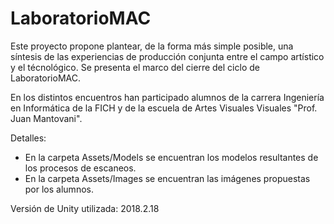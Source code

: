 # LaboratorioMAC

Este proyecto propone plantear, de la forma más simple posible, una síntesis de las experiencias de producción conjunta entre el campo artístico y el técnológico. Se presenta el marco del cierre del ciclo de LaboratorioMAC.

En los distintos encuentros han participado alumnos de la carrera Ingeniería en Informática de la FICH y de la escuela de Artes Visuales Visuales "Prof. Juan Mantovani".

Detalles:
- En la carpeta Assets/Models se encuentran los modelos resultantes de los procesos de escaneos.
- En la carpeta Assets/Images se encuentran las imágenes propuestas por los alumnos.

Versión de Unity utilizada: 2018.2.18

